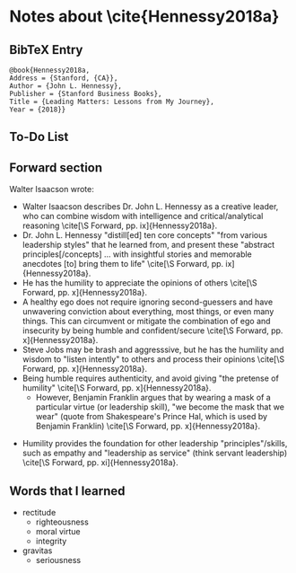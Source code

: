 #	Notes about \cite{Hennessy2018a}

##	BibTeX Entry

	@book{Hennessy2018a,
	Address = {Stanford, {CA}},
	Author = {John L. Hennessy},
	Publisher = {Stanford Business Books},
	Title = {Leading Matters: Lessons from My Journey},
	Year = {2018}}

##	To-Do List



##	Forward section

Walter Isaacson wrote:
+ Walter Isaacson describes Dr. John L. Hennessy as a creative leader, who can combine wisdom with intelligence and critical/analytical reasoning \cite[\S Forward, pp. ix]{Hennessy2018a}.
+ Dr. John L. Hennessy "distill[ed] ten core concepts" "from various leadership styles" that he learned from, and present these "abstract principles[/concepts] ... with insightful stories and memorable anecdotes [to] bring them to life" \cite[\S Forward, pp. ix]{Hennessy2018a}.
+ He has the humility to appreciate the opinions of others \cite[\S Forward, pp. x]{Hennessy2018a}.
+ A healthy ego does not require ignoring second-guessers and have unwavering conviction about everything, most things, or even many things. This can circumvent or mitigate the combination of ego and insecurity by being humble and confident/secure \cite[\S Forward, pp. x]{Hennessy2018a}.
+ Steve Jobs may be brash and aggresssive, but he has the humility and wisdom to "listen intently" to others and process their opinions \cite[\S Forward, pp. x]{Hennessy2018a}.
+ Being humble requires authenticity, and avoid giving "the pretense of humility" \cite[\S Forward, pp. x]{Hennessy2018a}.
	- However, Benjamin Franklin argues that by wearing a mask of a particular virtue (or leadership skill), "we become the mask that we wear" (quote from Shakespeare's Prince Hal, which is used by Benjamin Franklin) \cite[\S Forward, pp. x]{Hennessy2018a}.
- Humility provides the foundation for other leadership "principles"/skills, such as empathy and "leadership as service" (think servant leadership) \cite[\S Forward, pp. xi]{Hennessy2018a}.
















##	Words that I learned

+ rectitude
	- righteousness
	- moral virtue
	- integrity
+ gravitas
	- seriousness
